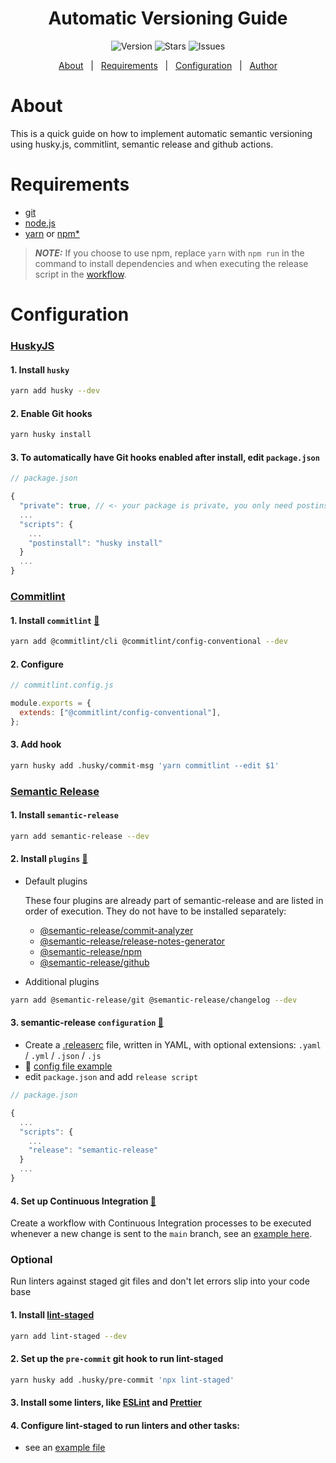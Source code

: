<h1 align="center">Automatic Versioning Guide</h1>

<p align="center">  
    <img alt="Version" src="https://img.shields.io/github/v/tag/robsonnatanael/automatic-versioning-guide">
    <img alt="Stars" src="https://img.shields.io/github/stars/robsonnatanael/automatic-versioning-guide">    
    <img alt="Issues" src="https://img.shields.io/github/issues/robsonnatanael/automatic-versioning-guide?logoColor=1DA1F2">  
  </p>
  <p align="center">
    <a href="#about">About</a> &#xa0; | &#xa0;
    <a href="#requirements">Requirements</a> &#xa0; | &#xa0;
    <a href="#configuration">Configuration</a> &#xa0; | &#xa0;
    <a href="https://github.com/robsonnatanael" target="_blank">Author</a>
  </p>

# About

This is a quick guide on how to implement automatic semantic versioning using husky.js, commitlint, semantic release and github actions.

# Requirements

- [git](https://git-scm.com/)
- [node.js](https://nodejs.org/en/)
- [yarn](https://yarnpkg.com/) or [npm*](https://www.npmjs.com/)

> **_NOTE:_**  If you choose to use npm, replace `yarn` with `npm run` in the command to install dependencies and when executing the release script in the [workflow](.github/workflows/releases.yml).

# Configuration

### **[HuskyJS](https://typicode.github.io/husky/#/)**

#### 1. Install `husky`

```bash
yarn add husky --dev
```

#### 2. Enable Git hooks

```bash
yarn husky install
```

#### 3. To automatically have Git hooks enabled after install, edit `package.json`

```js
// package.json

{
  "private": true, // <- your package is private, you only need postinstall
  ...
  "scripts": {
    ...
    "postinstall": "husky install"
  }
  ...
}
```

### **[Commitlint](https://commitlint.js.org/#/)**

#### 1. Install `commitlint` [:link:](https://commitlint.js.org/#/guides-local-setup)

```bash
yarn add @commitlint/cli @commitlint/config-conventional --dev
```

#### 2. Configure

```js
// commitlint.config.js

module.exports = {
  extends: ["@commitlint/config-conventional"],
};
```

#### 3. Add hook

```bash
yarn husky add .husky/commit-msg 'yarn commitlint --edit $1'
```

### **[Semantic Release](https://semantic-release.gitbook.io/semantic-release/usage/installation)**

#### 1. Install `semantic-release`

```bash
yarn add semantic-release --dev
```

#### 2. Install `plugins` [:link:](https://semantic-release.gitbook.io/semantic-release/usage/plugins)

- Default plugins

  These four plugins are already part of semantic-release and are listed in order of execution. They do not have to be installed separately:

  - [@semantic-release/commit-analyzer](https://github.com/semantic-release/commit-analyzer)
  - [@semantic-release/release-notes-generator](https://github.com/semantic-release/release-notes-generator)
  - [@semantic-release/npm](https://github.com/semantic-release/npm)
  - [@semantic-release/github](https://github.com/semantic-release/github)

- Additional plugins

```bash
yarn add @semantic-release/git @semantic-release/changelog --dev
```

#### 3. semantic-release `configuration` [:link:](https://semantic-release.gitbook.io/semantic-release/usage/configuration)

- Create a [.releaserc](.releaserc.json) file, written in YAML, with optional extensions:  `.yaml` / `.yml` / `.json` / `.js`
- :memo: [config file example](.releaserc.json)
- edit `package.json` and add `release script`

```js
// package.json

{
  ...
  "scripts": {
    ...
    "release": "semantic-release"
  }
  ...
}
```

#### 4. Set up Continuous Integration [:link:](https://semantic-release.gitbook.io/semantic-release/usage/ci-configuration)

Create a workflow with Continuous Integration processes to be executed whenever a new change is sent to the `main` branch, see an [example here](.github/workflows/releases.yml).

### Optional

Run linters against staged git files and don't let errors slip into your code base

#### 1. Install [lint-staged](https://github.com/lint-staged/lint-staged)

```bash
yarn add lint-staged --dev
```

#### 2. Set up the `pre-commit` git hook to run lint-staged

```bash
yarn husky add .husky/pre-commit 'npx lint-staged'
```

#### 3. Install some linters, like [ESLint](https://eslint.org/) and [Prettier](https://prettier.io/)

#### 4. Configure lint-staged to run linters and other tasks:
- see an [example file](.lintstagedrc)
